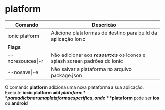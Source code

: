 # platform #

| Comando | Descrição |
|---------|-----------|
| ionic platform | Adicione plataformas de destino para build da aplicação Ionic |
| **Flags** | |
| --noresources&#124;-r | Não adicionar aos ***resources*** os icones e splash screen padrões do Ionic |
| --nosave&#124;-e | Não salvar a plataforma no arquivo package.json |

O comando **platform** adiciona uma nova plataforma a sua aplicação. Execute **ionic platform add $plataform** para adicionar uma plataforma especifica, onde **$plataform** pode ser **ios** ou **android**.

